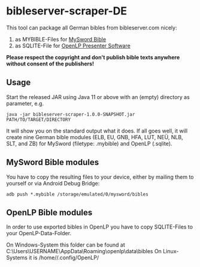 # bibleserver-scraper-DE

This tool can package all German bibles from bibleserver.com nicely:
1. as MYBIBLE-Files for [MySword Bible](https://www.mysword.info)
2. as SQLITE-File for [OpenLP Presenter Software](https://openlp.org/)

**Please respect the copyright and don't publish bible texts anywhere without consent of the publishers!**

## Usage

Start the released JAR using Java 11 or above with an (empty) directory as parameter, e.g.

`java -jar bibleserver-scraper-1.0.0-SNAPSHOT.jar PATH/TO/TARGET/DIRECTORY`

It will show you on the standard output what it does. If all goes well, it will create nine German bible modules
(ELB, EU, GNB, HFA, LUT, NEÜ, NLB, SLT, and ZB) for MySword (filetype: .mybible) and OpenLP (.sqlite).

## MySword Bible modules

You have to copy the resulting files to your device, either by mailing them to yourself or via Android Debug Bridge:

`adb push *.mybible /storage/emulated/0/mysword/bibles`

## OpenLP Bible modules

In order to use exported bibles in OpenLP you have to copy SQLITE-Files to your OpenLP-Data-Folder.

On Windows-System this folder can be found at C:\Users\USERNAME\AppData\Roaming\openlp\data\bibles
On Linux-Systems it is /home/<user>/.config/OpenLP/
